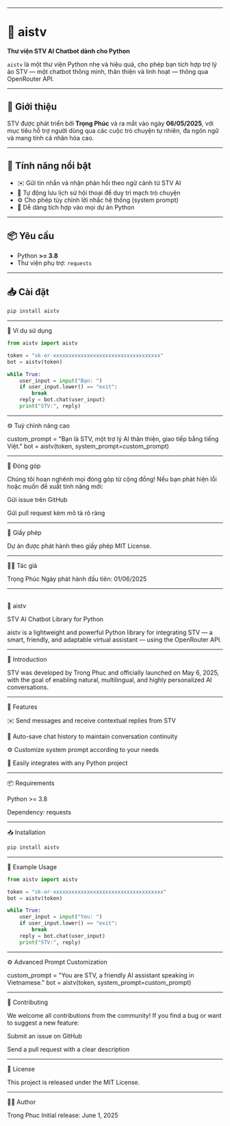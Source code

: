 
---

# 🌟 aistv

**Thư viện STV AI Chatbot dành cho Python**

`aistv` là một thư viện Python nhẹ và hiệu quả, cho phép bạn tích hợp trợ lý ảo STV — một chatbot thông minh, thân thiện và linh hoạt — thông qua OpenRouter API.

---

## 🧠 Giới thiệu

STV được phát triển bởi **Trọng Phúc** và ra mắt vào ngày **06/05/2025**, với mục tiêu hỗ trợ người dùng qua các cuộc trò chuyện tự nhiên, đa ngôn ngữ và mang tính cá nhân hóa cao.

---

## 🚀 Tính năng nổi bật

- ✉️ Gửi tin nhắn và nhận phản hồi theo ngữ cảnh từ STV AI  
- 🧾 Tự động lưu lịch sử hội thoại để duy trì mạch trò chuyện  
- ⚙️ Cho phép tùy chỉnh lời nhắc hệ thống (system prompt)  
- 🔌 Dễ dàng tích hợp vào mọi dự án Python  

---

## 📦 Yêu cầu

- Python **>= 3.8**
- Thư viện phụ trợ: `requests`

---

## 📥 Cài đặt

```bash
pip install aistv
```


---

🧪 Ví dụ sử dụng
```python
from aistv import aistv

token = "sk-or-xxxxxxxxxxxxxxxxxxxxxxxxxxxxxxxxxxx"
bot = aistv(token)

while True:
    user_input = input("Bạn: ")
    if user_input.lower() == "exit":
        break
    reply = bot.chat(user_input)
    print("STV:", reply)
```

---

⚙️ Tuỳ chỉnh nâng cao

custom_prompt = "Bạn là STV, một trợ lý AI thân thiện, giao tiếp bằng tiếng Việt."
bot = aistv(token, system_prompt=custom_prompt)


---

🤝 Đóng góp

Chúng tôi hoan nghênh mọi đóng góp từ cộng đồng!
Nếu bạn phát hiện lỗi hoặc muốn đề xuất tính năng mới:

Gửi issue trên GitHub

Gửi pull request kèm mô tả rõ ràng



---

📜 Giấy phép

Dự án được phát hành theo giấy phép MIT License.


---

👨‍💻 Tác giả

Trọng Phúc
Ngày phát hành đầu tiên: 01/06/2025


---

<br>🌟 aistv

STV AI Chatbot Library for Python

aistv is a lightweight and powerful Python library for integrating STV — a smart, friendly, and adaptable virtual assistant — using the OpenRouter API.


---

🧠 Introduction

STV was developed by Trong Phuc and officially launched on May 6, 2025, with the goal of enabling natural, multilingual, and highly personalized AI conversations.


---

🚀 Features

✉️ Send messages and receive contextual replies from STV

🧾 Auto-save chat history to maintain conversation continuity

⚙️ Customize system prompt according to your needs

🔌 Easily integrates with any Python project



---

📦 Requirements

Python >= 3.8

Dependency: requests



---

📥 Installation
```bash
pip install aistv
```


---

🧪 Example Usage
```python
from aistv import aistv

token = "sk-or-xxxxxxxxxxxxxxxxxxxxxxxxxxxxxxxxxxxx"
bot = aistv(token)

while True:
    user_input = input("You: ")
    if user_input.lower() == "exit":
        break
    reply = bot.chat(user_input)
    print("STV:", reply)
```

---

⚙️ Advanced Prompt Customization

custom_prompt = "You are STV, a friendly AI assistant speaking in Vietnamese."
bot = aistv(token, system_prompt=custom_prompt)


---

🤝 Contributing

We welcome all contributions from the community!
If you find a bug or want to suggest a new feature:

Submit an issue on GitHub

Send a pull request with a clear description



---

📜 License

This project is released under the MIT License.


---

👨‍💻 Author

Trong Phuc
Initial release: June 1, 2025

